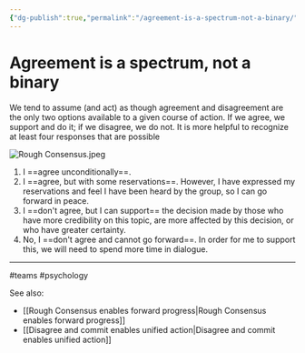 ```yaml
---
{"dg-publish":true,"permalink":"/agreement-is-a-spectrum-not-a-binary/"}
---
```


# Agreement is a spectrum, not a binary

We tend to assume (and act) as though agreement and disagreement are the only two options available to a given course of action. If we agree, we support and do it; if we disagree, we do not. It is more helpful to recognize at least four responses that are possible

![Rough Consensus.jpeg](/img/user/Attachments/Rough%20Consensus.jpeg)

1. I ==agree unconditionally==.
2. I ==agree, but with some reservations==. However, I have expressed my reservations and feel I have been heard by the group, so I can go forward in peace.
3. I ==don't agree, but I can support== the decision made by those who have more credibility on this topic, are more affected by this decision, or who have greater certainty.
4. No, I ==don't agree and cannot go forward==. In order for me to support this, we will need to spend more time in dialogue.

---
#teams #psychology 

See also:
- [[Rough Consensus enables forward progress\|Rough Consensus enables forward progress]]
- [[Disagree and commit enables unified action\|Disagree and commit enables unified action]]